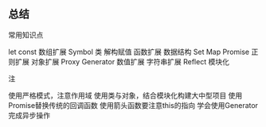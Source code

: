 ## 总结

常用知识点

let const 
数组扩展
Symbol
类
解构赋值
函数扩展
数据结构 Set Map
Promise
正则扩展
对象扩展
Proxy
Generator
数值扩展
字符串扩展
Reflect
模块化

注

使用严格模式，注意作用域
使用类与对象，结合模块化构建大中型项目
使用Promise替换传统的回调函数
使用箭头函数要注意this的指向
学会使用Generator完成异步操作